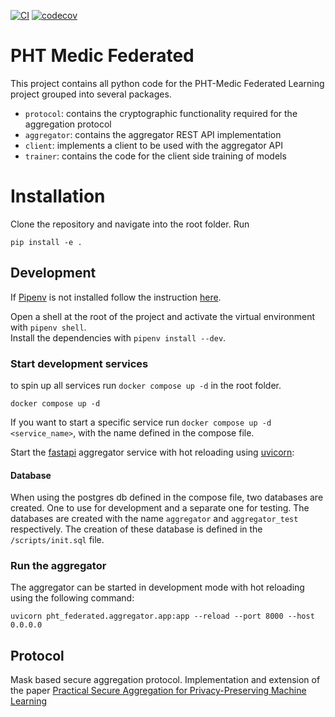 [![CI](https://github.com/PHT-Medic/federated/actions/workflows/main_ci.yml/badge.svg)](https://github.com/PHT-Medic/federated/actions/workflows/main_ci.yml)
[![codecov](https://codecov.io/gh/PHT-Medic/federated/branch/main/graph/badge.svg?token=Q2JA1VOYK9)](https://codecov.io/gh/PHT-Medic/federated)

# PHT Medic Federated

This project contains all python code for the PHT-Medic Federated Learning project grouped into several packages.
- `protocol`: contains the cryptographic functionality required for the aggregation protocol
- `aggregator`: contains the aggregator REST API implementation
- `client`: implements a client to be used with the aggregator API
- `trainer`: contains the code for the client side training of models


# Installation
Clone the repository and navigate into the root folder. Run
```shell
pip install -e .
```

## Development

If [Pipenv](https://pipenv.pypa.io/en/latest/) is not installed follow the instruction [here](https://pipenv.pypa.io/en/latest/).

Open a shell at the root of the project and activate the virtual environment with `pipenv shell`.  
Install the dependencies with `pipenv install --dev`.


### Start development services
to spin up all services run `docker compose up -d` in the root folder.
```shell
docker compose up -d
```

If you want to start a specific service run `docker compose up -d <service_name>`, with the name defined in the compose file.

Start the [fastapi](https://fastapi.tiangolo.com/) aggregator service with hot reloading using [uvicorn](https://www.uvicorn.org/):

#### Database
When using the postgres db defined in the compose file, two databases are created. One to use for development and a
separate one for testing. The databases are created with the name `aggregator` and `aggregator_test` respectively.
The creation of these database is defined in the `/scripts/init.sql` file.


### Run the aggregator

The aggregator can be started in development mode with hot reloading using the following command:

```shell
uvicorn pht_federated.aggregator.app:app --reload --port 8000 --host 0.0.0.0
```


## Protocol

Mask based secure aggregation protocol. Implementation and extension of the paper 
[Practical Secure Aggregation for Privacy-Preserving Machine Learning](https://dl.acm.org/doi/10.1145/3133956.3133982)

